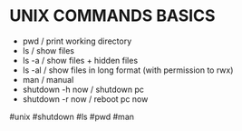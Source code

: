 # UNIX COMMANDS BASICS

* pwd / print working directory
* ls / show files
* ls -a / show files + hidden files
* ls -al / show files in long format (with permission to rwx)
* man / manual
* shutdown -h now / shutdown pc
* shutdown -r now / reboot pc now

#unix #shutdown #ls #pwd #man
